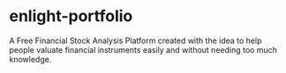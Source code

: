 # enlight-portfolio
A Free Financial Stock Analysis Platform created with the idea to help people valuate financial instruments easily and without needing too much knowledge.
